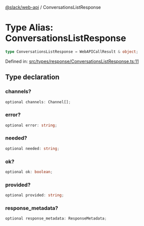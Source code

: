 [@slack/web-api](../index.md) / ConversationsListResponse

# Type Alias: ConversationsListResponse

```ts
type ConversationsListResponse = WebAPICallResult & object;
```

Defined in: [src/types/response/ConversationsListResponse.ts:11](https://github.com/slackapi/node-slack-sdk/blob/main/packages/web-api/src/types/response/ConversationsListResponse.ts#L11)

## Type declaration

### channels?

```ts
optional channels: Channel[];
```

### error?

```ts
optional error: string;
```

### needed?

```ts
optional needed: string;
```

### ok?

```ts
optional ok: boolean;
```

### provided?

```ts
optional provided: string;
```

### response\_metadata?

```ts
optional response_metadata: ResponseMetadata;
```
